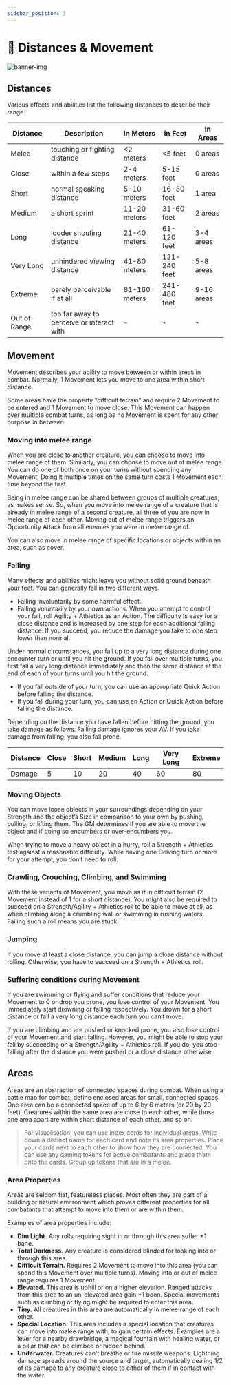 ```yaml
---
sidebar_position: 3
---
```


# 📏 Distances & Movement

![banner-img](/img/banner/distances-movement-banner.png)

## Distances

Various effects and abilities list the following distances to describe their range.

| Distance | Description | In Meters | In Feet | In Areas |
| --- | --- | --- | --- | --- |
| Melee | touching or fighting distance | \<2 meters | \<5 feet | 0 areas |
| Close | within a few steps | 2-4 meters | 5-15 feet | 0 areas |
| Short | normal speaking distance | 5-10 meters | 16-30 feet | 1 area |
| Medium | a short sprint | 11-20 meters | 31-60 feet | 2 areas |
| Long | louder shouting distance | 21-40 meters | 61-120 feet | 3-4 areas |
| Very Long | unhindered viewing distance | 41-80 meters | 121-240 feet | 5-8 areas |
| Extreme | barely perceivable if at all | 81-160 meters | 241-480 feet | 9-16 areas |
| Out of Range | too far away to perceive or interact with | - | - | - |

## Movement

Movement describes your ability to move between or within areas in combat. Normally, 1 Movement lets you move to one area within short distance.

Some areas have the property “difficult terrain” and require 2 Movement to be entered and 1 Movement to move close. This Movement can happen over multiple combat turns, as long as no Movement is spent for any other purpose in between.

### Moving into melee range

When you are close to another creature, you can choose to move into melee range of them. Similarly, you can choose to move out of melee range. You can do one of both once on your turns without spending any Movement. Doing it multiple times on the same turn costs 1 Movement each time beyond the first.

Being in melee range can be shared between groups of multiple creatures, as makes sense. So, when you move into melee range of a creature that is already in melee range of a second creature, all three of you are now in melee range of each other. Moving out of melee range triggers an Opportunity Attack from all enemies you were in melee range of.

You can also move in melee range of specific locations or objects within an area, such as cover.

### Falling

Many effects and abilities might leave you without solid ground beneath your feet. You can generally fall in two different ways.

- Falling involuntarily by some harmful effect.
- Falling voluntarily by your own actions. When you attempt to control your fall, roll Agility + Athletics as an Action. The difficulty is easy for a close distance and is increased by one step for each additional falling distance. If you succeed, you reduce the damage you take to one step lower than normal.

Under normal circumstances, you fall up to a very long distance during one encounter turn or until you hit the ground. If you fall over multiple turns, you first fall a very long distance immediately and then the same distance at the end of each of your turns until you hit the ground.

- If you fall outside of your turn, you can use an appropriate Quick Action before falling the distance.
- If you fall during your turn, you can use an Action or Quick Action before falling the distance.

Depending on the distance you have fallen before hitting the ground, you take damage as follows. Falling damage ignores your AV. If you take damage from falling, you also fall prone. 

| Distance | Close | Short | Medium | Long | Very Long | Extreme |
| --- | --- | --- | --- | --- | --- | --- |
| Damage | 5 | 10 | 20 | 40 | 60 | 80 |

### Moving Objects

You can move loose objects in your surroundings depending on your Strength and the object’s Size in comparison to your own by pushing, pulling, or lifting them. The GM determines if you are able to move the object and if doing so encumbers or over-encumbers you.

When trying to move a heavy object in a hurry, roll a Strength + Athletics test against a reasonable difficulty. While having one Delving turn or more for your attempt, you don’t need to roll.

### Crawling, Crouching, Climbing, and Swimming

With these variants of Movement, you move as if in difficult terrain (2 Movement instead of 1 for a short distance). You might also be required to succeed on a Strength/Agility + Athletics roll to be able to move at all, as when climbing along a crumbling wall or swimming in rushing waters. Failing such a roll means you are stuck.

### Jumping

If you move at least a close distance, you can jump a close distance without rolling. Otherwise, you have to succeed on a Strength + Athletics roll.

### Suffering conditions during Movement

If you are swimming or flying and suffer conditions that reduce your Movement to 0 or drop you prone, you lose control of your Movement. You immediately start drowning or falling respectively. You drown for a short distance or fall a very long distance each turn you can‘t move.

If you are climbing and are pushed or knocked prone, you also lose control of your Movement and start falling. However, you might be able to stop your fall by succeeding on a Strength/Agility + Athletics roll. If you do, you stop falling after the distance you were pushed or a close distance otherwise.

## Areas

Areas are an abstraction of connected spaces during combat. When using a battle map for combat, define enclosed areas for small, connected spaces. One area can be a connected space of up to 6 by 6 meters (or 20 by 20 feet). Creatures within the same area are close to each other, while those one area apart are within short distance of each other, and so on.

> For visualisation, you can use index cards for individual areas. Write down a distinct name for each card and note its area properties. Place your cards next to each other to show how they are connected. You can use any gaming tokens for active combatants and place them onto the cards. Group up tokens that are in a melee.
> 

### Area Properties

Areas are seldom flat, featureless places. Most often they are part of a building or natural environment which proves different properties for all combatants that attempt to move into them or are within them.

Examples of area properties include:

- **Dim Light.** Any rolls requiring sight in or through this area suffer +1 bane.
- **Total Darkness.** Any creature is considered blinded for looking into or through this area.
- **Difficult Terrain.** Requires 2 Movement to move into this area (you can spend this Movement over multiple turns). Moving into or out of melee range requires 1 Movement.
- **Elevated.** This area is uphill or on a higher elevation. Ranged attacks from this area to an un-elevated area gain +1 boon. Special movements such as climbing or flying might be required to enter this area.
- **Tiny.** All creatures in this area are automatically in melee range of each other.
- **Special Location.** This area includes a special location that creatures can move into melee range with, to gain certain effects. Examples are a lever for a nearby drawbridge, a magical fountain with healing water, or a pillar that can be climbed or hidden behind.
- **Underwater.** Creatures can’t breathe or fire missile weapons. Lightning damage spreads around the source and target, automatically dealing 1/2 of its damage to any creature close to either of them if in contact with the water.
